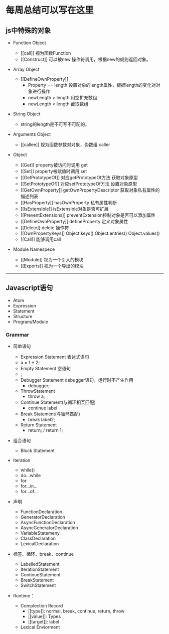 # 每周总结可以写在这里

## js中特殊的对象
* Function Object
    * [[call]] 视为函数Function
    * [[Construct]] 可以被new 操作符调用，根据new的规则返回对象。
* Array Object
    * [[DefineOwnProperty]]
        * Property == length 设置对象的length属性，根据length的变化对对象进行操作
        * newLength > length 用空扩充数组
        * newLength < length 截取数组
* String Object
  * string的length是不可写不可配的。

* Arguments Object
  * [[callee]] 视为函数参数对对象，伪数组 caller

* Object
  * [[Get]] property被访问时调用 get
  * [[Set]] property被赋值时调用 set
  * [[GetPrototypeOf]] 对应getPrototypeOf方法 获取对象原型
  * [[SetPrototypeOf]] 对应setPrototypeOf方法 设置对象原型
  * [[GetOwnProperty]] getOwnPropertyDescriptor 获取对象私有属性的描述列表
  * [[HasProperty]] hasOwnProperty 私有属性判断
  * [[IsExtensible]] isExtensible对象是否可扩展
  * [[PreventExtensions]] preventExtension控制对象是否可以添加属性
  * [[DefineOwnProperty]] defineProperty 定义对象属性
  * [[Delete]] delete 操作符
  * [[OwnPropertyKeys]] Object.keys() Object.entries() Object.values()
  * [[Call]] 能够调用call

* Module Namespece
  * [[Module]] 视为一个引入的模块
  * [[Exports]] 视为一个导出的模块

***
## Javascript语句
  * Atom
  * Expression
  * Statement
  * Structure
  * Program/Module
  
### Grammar
  * 简单语句
      * Expression Statement 表达式语句
      * a = 1 + 2;
    * Empty Statement 空语句
    * ;
    * Debugger Statement debugger语句，运行时不产生作用
      * debugger;
    * ThrowStatement
      * throw a;
    * Continue Statement(与循环相互匹配)
      * continue label
    * Break Statement(与循环匹配)
      * break label2;
    * Return Statement
      * return; / return 1;

  * 组合语句
    * Block Statement
  * Iteration
    * while()
    * do...while
    * for
    * for...in...
    * for...of...

  * 声明
    * FunctionDeclaration
    * GeneratorDeclaration
    * AsyncFunctionDeclaration
    * AsyncGeneratorDeclaration
    * VariableStatemeny
    * ClassDeclaration
    * LexicalDeclaration

  * 标签、循环、break、continue
    * LabelledStatement
    * IterationStatement
    * ContinueStatement
    * BreakStatement
    * SwitchStatement
  
  * Runtime：
    * Complection Record
      * [[type]]: normal, break, continue, return, throw
      * [[value]]: Types
      * [[target]]: label
    * Lexical Enviorment